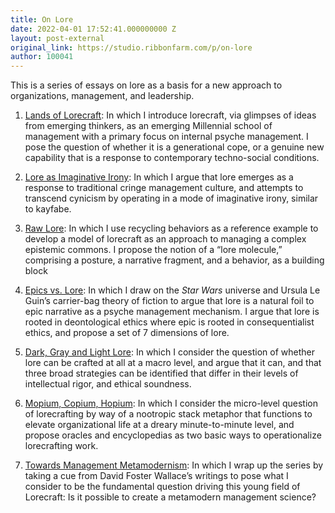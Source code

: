 ```yaml
---
title: On Lore
date: 2022-04-01 17:52:41.000000000 Z
layout: post-external
original_link: https://studio.ribbonfarm.com/p/on-lore
author: 100041
---
```


This is a series of essays on lore as a basis for a new approach to organizations, management, and leadership.

1. [Lands of Lorecraft](https://studio.ribbonfarm.com/p/lands-of-lorecraft): In which I introduce lorecraft, via glimpses of ideas from emerging thinkers, as an emerging Millennial school of management with a primary focus on internal psyche management. I pose the question of whether it is a generational cope, or a genuine new capability that is a response to contemporary techno-social conditions.

2. [Lore as Imaginative Irony](https://studio.ribbonfarm.com/p/lore-as-imaginative-irony): In which I argue that lore emerges as a response to traditional cringe management culture, and attempts to transcend cynicism by operating in a mode of imaginative irony, similar to kayfabe.

3. [Raw Lore](https://studio.ribbonfarm.com/p/raw-lore): In which I use recycling behaviors as a reference example to develop a model of lorecraft as an approach to managing a complex epistemic commons. I propose the notion of a “lore molecule,” comprising a posture, a narrative fragment, and a behavior, as a building block

4. [Epics vs. Lore](https://studio.ribbonfarm.com/p/epics-vs-lore): In which I draw on the _Star Wars_ universe and Ursula Le Guin’s carrier-bag theory of fiction to argue that lore is a natural foil to epic narrative as a psyche management mechanism. I argue that lore is rooted in deontological ethics where epic is rooted in consequentialist ethics, and propose a set of 7 dimensions of lore. 

5. [Dark, Gray and Light Lore](https://studio.ribbonfarm.com/p/dark-gray-and-light-lore): In which I consider the question of whether lore can be crafted at all at a macro level, and argue that it can, and that three broad strategies can be identified that differ in their levels of intellectual rigor, and ethical soundness.

6. [Mopium, Copium, Hopium](https://studio.ribbonfarm.com/p/mopium-copium-hopium?s=w): In which I consider the micro-level question of lorecrafting by way of a nootropic stack metaphor that functions to elevate organizational life at a dreary minute-to-minute level, and propose oracles and encyclopedias as two basic ways to operationalize lorecrafting work.

7. [Towards Management Metamodernism](https://studio.ribbonfarm.com/p/towards-management-metamodernism): In which I wrap up the series by taking a cue from David Foster Wallace’s writings to pose what I consider to be the fundamental question driving this young field of Lorecraft: Is it possible to create a metamodern management science?

